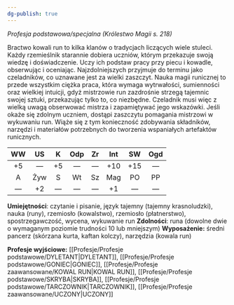 ```yaml
---
dg-publish: true
---
```

*Profesja podstawowa/specjalna (Królestwo Magii s. 218)*

Bractwo kowali run to kilka klanów o tradycjach liczących wiele stuleci. Każdy rzemieślnik starannie dobiera uczniów, którym przekazuje swoją wiedzę i doświadczenie. Uczy ich podstaw pracy przy piecu i kowadle, obserwując i oceniając. Najzdolniejszych przyjmuje do terminu jako czeladników, co uznawane jest za wielki zaszczyt. Nauka magii runicznej to przede wszystkim ciężka praca, która wymaga wytrwałości, sumienności oraz wielkiej intuicji, gdyż mistrzowie run zazdrośnie strzegą tajemnic swojej sztuki, przekazując tylko to, co niezbędne. Czeladnik musi więc z wielką uwagą obserwować mistrza i zapamiętywać jego wskazówki. Jeśli okaże się zdolnym uczniem, dostąpi zaszczytu pomagania mistrzowi w wykuwaniu run. Wiąże się z tym konieczność zdobywania składników, narzędzi i materiałów potrzebnych do tworzenia wspaniałych artefaktów runicznych.

| WW  | US  |  K  | Odp | Zr  | Int | SW  | Ogd |
|:---:|:---:|:---:|:---:|:---:|:---:|:---:|:---:|
| +5  |  —  | +5  |  —  |  —  | +10 | +15 |  —  |
|  A  | Żyw |  S  | Wt  | Sz  | Mag | PO  | PP  |
|  —  | +2  |  —  |  —  |  —  | +1  |  —  |  —  |

**Umiejętności**: czytanie i pisanie, język tajemny (tajemny krasnoludzki), nauka (runy), rzemiosło (kowalstwo), rzemiosło (płatnerstwo), spostrzegawczość, wycena, wykuwanie run
**Zdolności**: runa (dowolne dwie o wymaganym poziomie trudności 10 lub mniejszym)
**Wyposażenie:** średni pancerz (skórzana kurta, kaftan kolczy), narzędzia (kowala run)

**Profesje wyjściowe:** [[Profesje/Profesje podstawowe/DYLETANT\|DYLETANT]], [[Profesje/Profesje podstawowe/GONIEC\|GONIEC]], [[Profesje/Profesje zaawansowane/KOWAL RUN\|KOWAL RUN]], [[Profesje/Profesje podstawowe/SKRYBA\|SKRYBA]], [[Profesje/Profesje podstawowe/TARCZOWNIK\|TARCZOWNIK]], [[Profesje/Profesje zaawansowane/UCZONY\|UCZONY]]